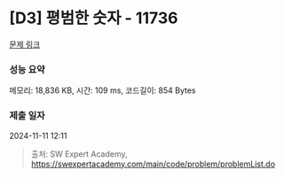 # [D3] 평범한 숫자 - 11736 

[문제 링크](https://swexpertacademy.com/main/code/problem/problemDetail.do?contestProbId=AXhh-H-KwUcDFARQ) 

### 성능 요약

메모리: 18,836 KB, 시간: 109 ms, 코드길이: 854 Bytes

### 제출 일자

2024-11-11 12:11



> 출처: SW Expert Academy, https://swexpertacademy.com/main/code/problem/problemList.do